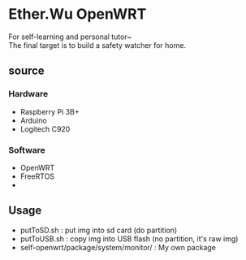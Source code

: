 # Ether.Wu OpenWRT
For self-learning and personal tutor~    
The final target is to build a safety watcher for home.     

## source
### Hardware
- Raspberry Pi 3B+
- Arduino
- Logitech C920

### Software
- OpenWRT
- FreeRTOS
- 

## Usage
- putToSD.sh : put img into sd card (do partition)
- putToUSB.sh : copy img into USB flash (no partition, it's raw img)
- self-openwrt/package/system/monitor/ : My own package
